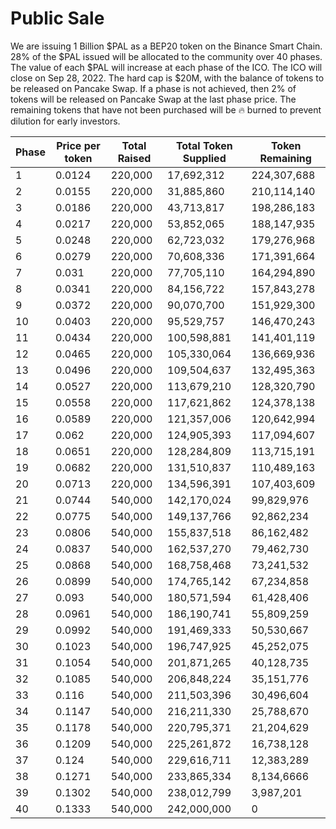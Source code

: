 # Public Sale

We are issuing 1 Billion $PAL as a BEP20 token on the Binance Smart Chain. 28% of the $PAL issued will be allocated to the community over 40 phases. The value of each $PAL will increase at each phase of the ICO. The ICO will close on Sep 28, 2022. The hard cap is $20M, with the balance of tokens to be released on Pancake Swap. If a phase is not achieved, then 2% of tokens will be released on Pancake Swap at the last phase price. The remaining tokens that have not been purchased will be :fire: burned to prevent dilution for early investors.

| Phase | Price per token | Total Raised | Total Token Supplied | Token Remaining |
| ----- | --------------- | ------------ | -------------------- | --------------- |
| 1     | 0.0124          | 220,000      | 17,692,312           | 224,307,688     |
| 2     | 0.0155          | 220,000      | 31,885,860           | 210,114,140     |
| 3     | 0.0186          | 220,000      | 43,713,817           | 198,286,183     |
| 4     | 0.0217          | 220,000      | 53,852,065           | 188,147,935     |
| 5     | 0.0248          | 220,000      | 62,723,032           | 179,276,968     |
| 6     | 0.0279          | 220,000      | 70,608,336           | 171,391,664     |
| 7     | 0.031           | 220,000      | 77,705,110           | 164,294,890     |
| 8     | 0.0341          | 220,000      | 84,156,722           | 157,843,278     |
| 9     | 0.0372          | 220,000      | 90,070,700           | 151,929,300     |
| 10    | 0.0403          | 220,000      | 95,529,757           | 146,470,243     |
| 11    | 0.0434          | 220,000      | 100,598,881          | 141,401,119     |
| 12    | 0.0465          | 220,000      | 105,330,064          | 136,669,936     |
| 13    | 0.0496          | 220,000      | 109,504,637          | 132,495,363     |
| 14    | 0.0527          | 220,000      | 113,679,210          | 128,320,790     |
| 15    | 0.0558          | 220,000      | 117,621,862          | 124,378,138     |
| 16    | 0.0589          | 220,000      | 121,357,006          | 120,642,994     |
| 17    | 0.062           | 220,000      | 124,905,393          | 117,094,607     |
| 18    | 0.0651          | 220,000      | 128,284,809          | 113,715,191     |
| 19    | 0.0682          | 220,000      | 131,510,837          | 110,489,163     |
| 20    | 0.0713          | 220,000      | 134,596,391          | 107,403,609     |
| 21    | 0.0744          | 540,000      | 142,170,024          | 99,829,976      |
| 22    | 0.0775          | 540,000      | 149,137,766          | 92,862,234      |
| 23    | 0.0806          | 540,000      | 155,837,518          | 86,162,482      |
| 24    | 0.0837          | 540,000      | 162,537,270          | 79,462,730      |
| 25    | 0.0868          | 540,000      | 168,758,468          | 73,241,532      |
| 26    | 0.0899          | 540,000      | 174,765,142          | 67,234,858      |
| 27    | 0.093           | 540,000      | 180,571,594          | 61,428,406      |
| 28    | 0.0961          | 540,000      | 186,190,741          | 55,809,259      |
| 29    | 0.0992          | 540,000      | 191,469,333          | 50,530,667      |
| 30    | 0.1023          | 540,000      | 196,747,925          | 45,252,075      |
| 31    | 0.1054          | 540,000      | 201,871,265          | 40,128,735      |
| 32    | 0.1085          | 540,000      | 206,848,224          | 35,151,776      |
| 33    | 0.116           | 540,000      | 211,503,396          | 30,496,604      |
| 34    | 0.1147          | 540,000      | 216,211,330          | 25,788,670      |
| 35    | 0.1178          | 540,000      | 220,795,371          | 21,204,629      |
| 36    | 0.1209          | 540,000      | 225,261,872          | 16,738,128      |
| 37    | 0.124           | 540,000      | 229,616,711          | 12,383,289      |
| 38    | 0.1271          | 540,000      | 233,865,334          | 8,134,6666      |
| 39    | 0.1302          | 540,000      | 238,012,799          | 3,987,201       |
| 40    | 0.1333          | 540,000      | 242,000,000          | 0               |
